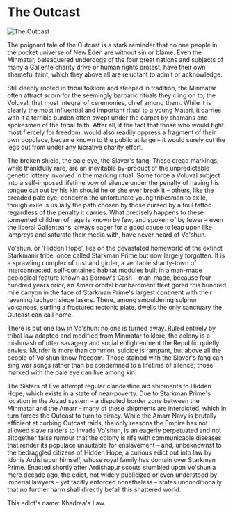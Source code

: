 # The Outcast

![The Outcast](images/outcast.jpg)

The poignant tale of the Outcast is a stark reminder that no one people in the pocket universe of New Eden are without sin or blame. Even the Minmatar, beleaguered underdogs of the four great nations and subjects of many a Gallente charity drive or human rights protest, have their own shameful taint, which they above all are reluctant to admit or acknowledge.

Still deeply rooted in tribal folklore and steeped in tradition, the Minmatar often attract scorn for the seemingly barbaric rituals they cling on to; the Voluval, that most integral of ceremonies, chief among them. While it is clearly the most influential and important ritual to a young Matari, it carries with it a terrible burden often swept under the carpet by shamans and spokesmen of the tribal faith. After all, if the fact that those who would fight most fiercely for freedom, would also readily oppress a fragment of their own populace, became known to the public at large – it would surely cut the legs out from under any lucrative charity effort.

The broken shield, the pale eye, the Slaver's fang. These dread markings, while thankfully rare, are an inevitable by-product of the unpredictable genetic lottery involved in the marking ritual. Some force a Voluval subject into a self-imposed lifetime vow of silence under the penalty of having his tongue cut out by his kin should he or she ever break it – others, like the dreaded pale eye, condemn the unfortunate young tribesman to exile, though exile is usually the path chosen by those cursed by a foul tattoo regardless of the penalty it carries. What precisely happens to these tormented children of rage is known by few, and spoken of by fewer – even the liberal Gallenteans, always eager for a good cause to leap upon like lampreys and saturate their media with, have never heard of Vo'shun.

Vo'shun, or 'Hidden Hope', lies on the devastated homeworld of the extinct Starkmanir tribe, once called Starkman Prime but now largely forgotten. It is a sprawling complex of rust and girder, a veritable shanty-town of interconnected, self-contained habitat modules built in a man-made geological feature known as Sorrow's Gash – man-made, because four hundred years prior, an Amarr orbital bombardment fleet gored this hundred mile canyon in the face of Starkman Prime's largest continent with their ravening tachyon siege lasers. There, among smouldering sulphur volcanoes, surfing a fractured tectonic plate, dwells the only sanctuary the Outcast can call home.

There is but one law in Vo'shun: no one is turned away. Ruled entirely by tribal law adapted and modified from Minmatar folklore, the colony is a mishmash of utter savagery and social enlightenment the Republic quietly envies. Murder is more than common, suicide is rampant, but above all the people of Vo'shun know freedom. Those stained with the Slaver's fang can sing war songs rather than be condemned to a lifetime of silence; those marked with the pale eye can live among kin.

The Sisters of Eve attempt regular clandestine aid shipments to Hidden Hope, which exists in a state of near-poverty. Due to Starkman Prime's location in the Arzad system – a disputed border zone between the Minmatar and the Amarr – many of these shipments are interdicted, which in turn forces the Outcast to turn to piracy. While the Amarr Navy is brutally efficient at curbing Outcast raids, the only reasons the Empire has not allowed slave raiders to invade Vo'shun, is an eagerly perpetuated and not altogether false rumour that the colony is rife with communicable diseases that render its populace unsuitable for enslavement – and, unbeknownst to the bedraggled citizens of Hidden Hope, a curious edict put into law by Idonis Ardishapur himself, whose royal family has domain over Starkman Prime. Enacted shortly after Ardishapur scouts stumbled upon Vo'shun a mere decade ago, the edict, not widely publicized or even understood by imperial lawyers – yet tacitly enforced nonetheless – states unconditionally that no further harm shall directly befall this shattered world.

This edict's name: Khadrea's Law.



                            
                        
